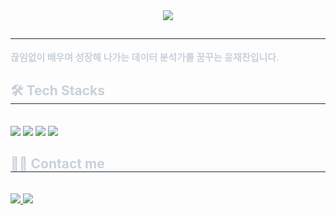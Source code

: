 <div align= "center">
    <img src="https://capsule-render.vercel.app/api?type=wave&color=82c2f3&height=180&text=JAE%20CHAN%20YOON&animation=&fontColor=ffffff&fontSize=70" />
    </div>
    <div style="text-align: left;"> 
    <h2 style="border-bottom: 1px solid #21262d; color: #c9d1d9;">  </h2>  
    <div style="font-weight: 700; font-size: 15px; text-align: left; color: #c9d1d9;"> 끊임없이 배우며 성장해 나가는 데이터 분석가를 꿈꾸는 윤재찬입니다. </div> 
    </div>
    <div style="text-align: left;">
    <h2 style="border-bottom: 1px solid #21262d; color: #c9d1d9;"> 🛠️ Tech Stacks </h2> <br> 
    <div style="margin: ; text-align: left;" "text-align: left;"> <img src="https://img.shields.io/badge/Docker-2496ED?style=flat&logo=Docker&logoColor=white">
          <img src="https://img.shields.io/badge/Flask-000000?style=flat&logo=Flask&logoColor=white">
          <img src="https://img.shields.io/badge/Python-3776AB?style=flat&logo=Python&logoColor=white">
          <img src="https://img.shields.io/badge/MySQL-4479A1?style=flat&logo=MySQL&logoColor=white">
          </div>
    </div>
    <div style="text-align: left;">
    <h2 style="border-bottom: 1px solid #21262d; color: #c9d1d9;"> 🧑‍💻 Contact me </h2> <br> 
    <div style="text-align: left;"> <a href=https://velog.io/@laiepang> <img src="https://img.shields.io/badge/Velog-20C997?style=flat&logo=Velog&logoColor=white&link=https://velog.io/@laiepang"> </a>
         <a href=mailto:laiepang@gmail.com> <img src="https://img.shields.io/badge/Gmail-EA4335?style=flat&logo=Gmail&logoColor=white&link=mailto:laiepang@gmail.com"> </a>
          </div>  <br> 
    <div style="text-align: left;">  </div> 
    </div>
    
